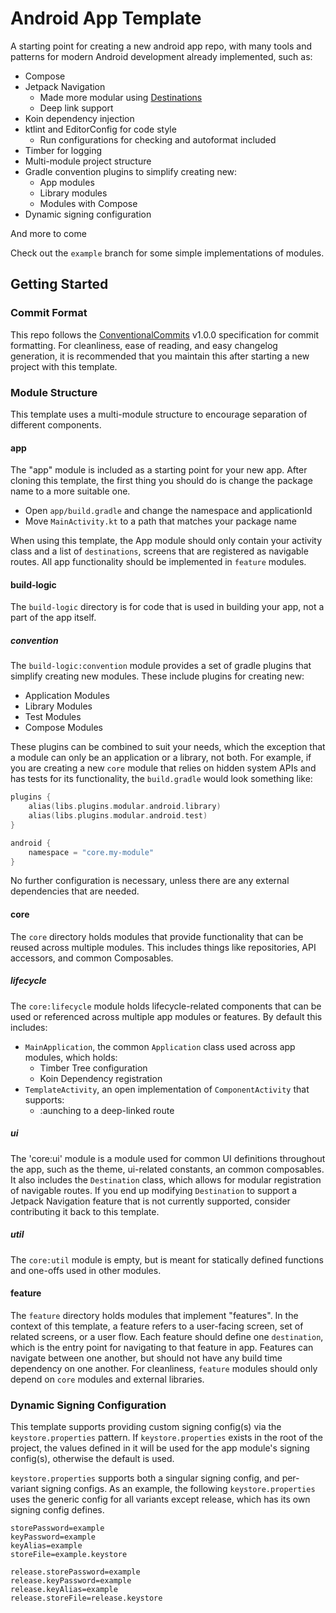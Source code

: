 # Android App Template
A starting point for creating a new android app repo, with many tools and patterns for modern Android
development already implemented, such as:

- Compose
- Jetpack Navigation
	- Made more modular using [Destinations](core/ui/src/main/java/core/ui/model/data/Destination.kt)
	- Deep link support
- Koin dependency injection
- ktlint and EditorConfig for code style
    - Run configurations for checking and autoformat included
- Timber for logging
- Multi-module project structure
- Gradle convention plugins to simplify creating new:
	- App modules
	- Library modules
	- Modules with Compose 
- Dynamic signing configuration

And more to come

Check out the `example` branch for some simple implementations of modules.

## Getting Started

### Commit Format
This repo follows the [ConventionalCommits](https://www.conventionalcommits.org/en/v1.0.0/#specification)
v1.0.0 specification for commit formatting. For cleanliness, ease of reading, and easy changelog
generation, it is recommended that you maintain this after starting a new project with this
template.

### Module Structure
This template uses a multi-module structure to encourage separation of different components.

#### app
The "app" module is included as a starting point for your new app. After cloning this template, the
first thing you should do is change the package name to a more suitable one. 
- Open `app/build.gradle` and change the namespace and applicationId 
- Move `MainActivity.kt` to a path that matches your package name

When using this template, the App module should only contain your activity class and a list of
`destinations`, screens that are registered as navigable routes. All app functionality should be
implemented in `feature` modules.

#### build-logic
The `build-logic` directory is for code that is used in building your app, not a part of the
app itself.

##### convention
The `build-logic:convention` module provides a set of gradle plugins that simplify creating new modules. These
include plugins for creating new:
- Application Modules
- Library Modules
- Test Modules
- Compose Modules

These plugins can be combined to suit your needs, which the exception that a module can only be an
application or a library, not both. For example, if you are creating a new `core` module that relies
on hidden system APIs and has tests for its functionality, the `build.gradle` would look something
like:
```kotlin
plugins {
    alias(libs.plugins.modular.android.library)
    alias(libs.plugins.modular.android.test)
}

android {
    namespace = "core.my-module"
}
```
No further configuration is necessary, unless there are any external dependencies that are needed.

#### core
The `core` directory holds modules that provide functionality that can be reused across multiple
modules. This includes things like repositories, API accessors, and common Composables.

##### lifecycle
The `core:lifecycle` module holds lifecycle-related components that can be used or referenced across
multiple app modules or features. By default this includes:
- `MainApplication`, the common `Application` class used across app modules, which holds:
  - Timber Tree configuration
  - Koin Dependency registration
- `TemplateActivity`, an open implementation of `ComponentActivity` that supports:
  - :aunching to a deep-linked route

##### ui
The 'core:ui' module is a module used for common UI definitions throughout the app, such as the
theme, ui-related constants, an common composables. It also includes the `Destination` class, which
allows for modular registration of navigable routes. If you end up modifying `Destination` to
support a Jetpack Navigation feature that is not currently supported, consider contributing it back
to this template.

##### util
The `core:util` module is empty, but is meant for statically defined functions and one-offs used
in other modules.

#### feature
The `feature` directory holds modules that implement "features". In the context of this template, a
feature refers to a user-facing screen, set of related screens, or a user flow. Each feature should
define one `destination`, which is the entry point for navigating to that feature in app. Features
can navigate between one another, but should not have any build time dependency on one another. For
cleanliness, `feature` modules should only depend on `core` modules and external libraries.

### Dynamic Signing Configuration
This template supports providing custom signing config(s) via the `keystore.properties` pattern. If
`keystore.properties` exists in the root of the project, the values defined in it will be used for
the app module's signing config(s), otherwise the default is used.

`keystore.properties` supports both a singular signing config, and per-variant signing configs. As
an example, the following `keystore.properties` uses the generic config for all variants except
release, which has its own signing config defines.
```
storePassword=example
keyPassword=example
keyAlias=example
storeFile=example.keystore

release.storePassword=example
release.keyPassword=example
release.keyAlias=example
release.storeFile=release.keystore
```
